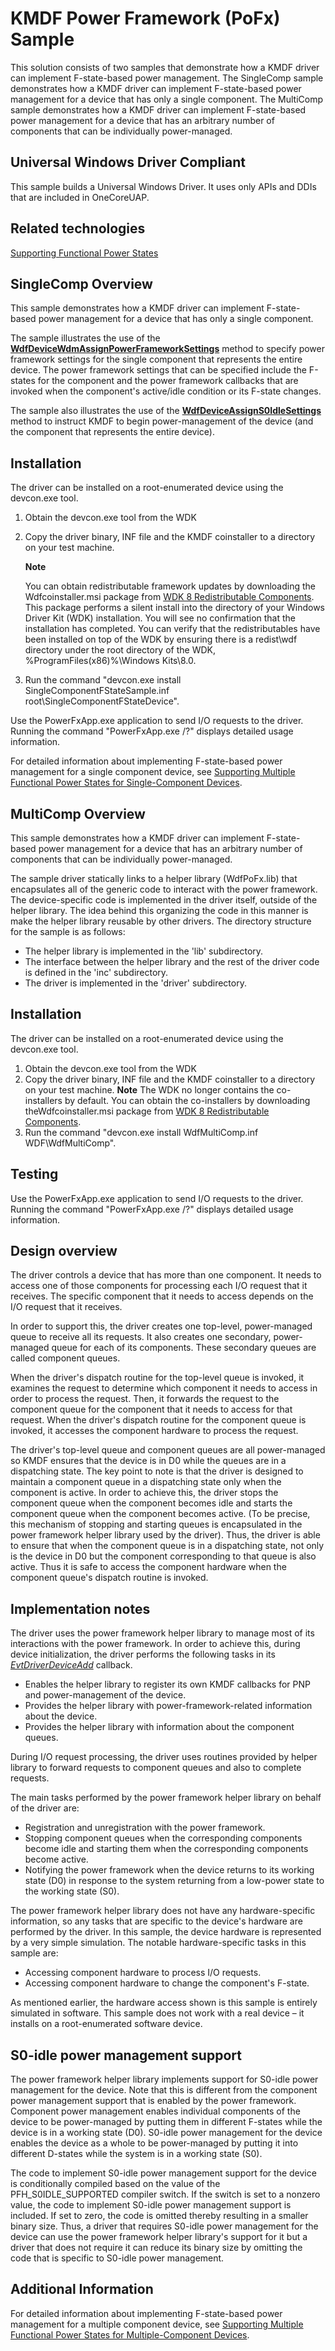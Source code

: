 KMDF Power Framework (PoFx) Sample
==================================

This solution consists of two samples that demonstrate how a KMDF driver can implement F-state-based power management. The SingleComp sample demonstrates how a KMDF driver can implement F-state-based power management for a device that has only a single component. The MultiComp sample demonstrates how a KMDF driver can implement F-state-based power management for a device that has an arbitrary number of components that can be individually power-managed.

## Universal Windows Driver Compliant
This sample builds a Universal Windows Driver. It uses only APIs and DDIs that are included in OneCoreUAP.

Related technologies
--------------------
[Supporting Functional Power States](http://msdn.microsoft.com/en-us/library/windows/hardware/hh451017)

SingleComp Overview
-------------------

This sample demonstrates how a KMDF driver can implement F-state-based power management for a device that has only a single component.

The sample illustrates the use of the [**WdfDeviceWdmAssignPowerFrameworkSettings**](http://msdn.microsoft.com/en-us/library/windows/hardware/hh451097) method to specify power framework settings for the single component that represents the entire device. The power framework settings that can be specified include the F-states for the component and the power framework callbacks that are invoked when the component's active/idle condition or its F-state changes.

The sample also illustrates the use of the [**WdfDeviceAssignS0IdleSettings**](http://msdn.microsoft.com/en-us/library/windows/hardware/ff545903) method to instruct KMDF to begin power-management of the device (and the component that represents the entire device).

Installation
------------

The driver can be installed on a root-enumerated device using the devcon.exe tool.

1.  Obtain the devcon.exe tool from the WDK
2.  Copy the driver binary, INF file and the KMDF coinstaller to a directory on your test machine.

    **Note**  

    You can obtain redistributable framework updates by downloading the Wdfcoinstaller.msi package from [WDK 8 Redistributable Components](http://go.microsoft.com/fwlink/p/?LinkID=226396). This package performs a silent install into the directory of your Windows Driver Kit (WDK) installation. You will see no confirmation that the installation has completed. You can verify that the redistributables have been installed on top of the WDK by ensuring there is a redist\\wdf directory under the root directory of the WDK, %ProgramFiles(x86)%\\Windows Kits\\8.0.

3.  Run the command "devcon.exe install SingleComponentFStateSample.inf root\\SingleComponentFStateDevice".

Use the PowerFxApp.exe application to send I/O requests to the driver. Running the command "PowerFxApp.exe /?" displays detailed usage information.

For detailed information about implementing F-state-based power management for a single component device, see [Supporting Multiple Functional Power States for Single-Component Devices](http://msdn.microsoft.com/en-us/library/windows/hardware/hh451032).

MultiComp Overview
------------------

This sample demonstrates how a KMDF driver can implement F-state-based power management for a device that has an arbitrary number of components that can be individually power-managed.

The sample driver statically links to a helper library (WdfPoFx.lib) that encapsulates all of the generic code to interact with the power framework. The device-specific code is implemented in the driver itself, outside of the helper library. The idea behind this organizing the code in this manner is make the helper library reusable by other drivers. The directory structure for the sample is as follows:

-   The helper library is implemented in the 'lib' subdirectory.
-   The interface between the helper library and the rest of the driver code is defined in the 'inc' subdirectory.
-   The driver is implemented in the 'driver' subdirectory.

Installation
------------

The driver can be installed on a root-enumerated device using the devcon.exe tool.

1.  Obtain the devcon.exe tool from the WDK
2.  Copy the driver binary, INF file and the KMDF coinstaller to a directory on your test machine.
    **Note** The WDK no longer contains the co-installers by default. You can obtain the co-installers by downloading theWdfcoinstaller.msi package from [WDK 8 Redistributable Components](http://go.microsoft.com/fwlink/p/?LinkID=226396).
3.  Run the command "devcon.exe install WdfMultiComp.inf WDF\\WdfMultiComp".

Testing
-------

Use the PowerFxApp.exe application to send I/O requests to the driver. Running the command "PowerFxApp.exe /?" displays detailed usage information.

Design overview
---------------

The driver controls a device that has more than one component. It needs to access one of those components for processing each I/O request that it receives. The specific component that it needs to access depends on the I/O request that it receives.

In order to support this, the driver creates one top-level, power-managed queue to receive all its requests. It also creates one secondary, power-managed queue for each of its components. These secondary queues are called component queues.

When the driver's dispatch routine for the top-level queue is invoked, it examines the request to determine which component it needs to access in order to process the request. Then, it forwards the request to the component queue for the component that it needs to access for that request. When the driver's dispatch routine for the component queue is invoked, it accesses the component hardware to process the request.

The driver's top-level queue and component queues are all power-managed so KMDF ensures that the device is in D0 while the queues are in a dispatching state. The key point to note is that the driver is designed to maintain a component queue in a dispatching state only when the component is active. In order to achieve this, the driver stops the component queue when the component becomes idle and starts the component queue when the component becomes active. (To be precise, this mechanism of stopping and starting queues is encapsulated in the power framework helper library used by the driver). Thus, the driver is able to ensure that when the component queue is in a dispatching state, not only is the device in D0 but the component corresponding to that queue is also active. Thus it is safe to access the component hardware when the component queue's dispatch routine is invoked.

Implementation notes
--------------------

The driver uses the power framework helper library to manage most of its interactions with the power framework. In order to achieve this, during device initialization, the driver performs the following tasks in its [*EvtDriverDeviceAdd*](http://msdn.microsoft.com/en-us/library/windows/hardware/ff541693) callback.

-   Enables the helper library to register its own KMDF callbacks for PNP and power-management of the device.
-   Provides the helper library with power-framework-related information about the device.
-   Provides the helper library with information about the component queues.

During I/O request processing, the driver uses routines provided by helper library to forward requests to component queues and also to complete requests.

The main tasks performed by the power framework helper library on behalf of the driver are:

-   Registration and unregistration with the power framework.
-   Stopping component queues when the corresponding components become idle and starting them when the corresponding components become active.
-   Notifying the power framework when the device returns to its working state (D0) in response to the system returning from a low-power state to the working state (S0).

The power framework helper library does not have any hardware-specific information, so any tasks that are specific to the device's hardware are performed by the driver. In this sample, the device hardware is represented by a very simple simulation. The notable hardware-specific tasks in this sample are:

-   Accessing component hardware to process I/O requests.
-   Accessing component hardware to change the component's F-state.

As mentioned earlier, the hardware access shown is this sample is entirely simulated in software. This sample does not work with a real device – it installs on a root-enumerated software device.

S0-idle power management support
--------------------------------

The power framework helper library implements support for S0-idle power management for the device. Note that this is different from the component power management support that is enabled by the power framework. Component power management enables individual components of the device to be power-managed by putting them in different F-states while the device is in a working state (D0). S0-idle power management for the device enables the device as a whole to be power-managed by putting it into different D-states while the system is in a working state (S0).

The code to implement S0-idle power management support for the device is conditionally compiled based on the value of the PFH\_S0IDLE\_SUPPORTED compiler switch. If the switch is set to a nonzero value, the code to implement S0-idle power management support is included. If set to zero, the code is omitted thereby resulting in a smaller binary size. Thus, a driver that requires S0-idle power management for the device can use the power framework helper library's support for it but a driver that does not require it can reduce its binary size by omitting the code that is specific to S0-idle power management.

Additional Information
----------------------

For detailed information about implementing F-state-based power management for a multiple component device, see [Supporting Multiple Functional Power States for Multiple-Component Devices](http://msdn.microsoft.com/en-us/library/windows/hardware/hh451028).

